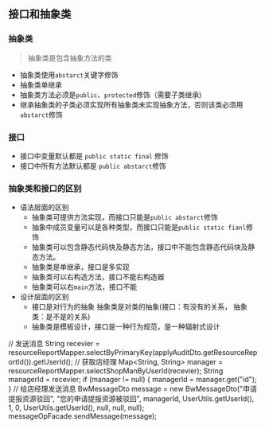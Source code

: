 ## 接口和抽象类

### 抽象类

> 抽象类是包含抽象方法的类

* 抽象类使用`abstarct`关键字修饰
* 抽象类单继承
* 抽象类方法必须是`public`、`protected`修饰（需要子类继承)
* 继承抽象类的子类必须实现所有抽象类未实现抽象方法，否则该类必须用`abstarct`修饰

### 接口

* 接口中变量默认都是 `public static final` 修饰
* 接口中所有方法默认都是 `public abstarct`修饰

### 抽象类和接口的区别
* 语法层面的区别
    * 抽象类可提供方法实现，而接口只能是`public abstarct`修饰
    * 抽象中成员变量可以是各种类型，而接口只能是`public static fianl`修饰
    * 抽象类可以包含静态代码快及静态方法，接口中不能包含静态代码块及静态方法。
    * 抽象类是单继承，接口是多实现
    * 抽象类可以右构造方法，接口不能右构造器
    * 抽象类可以右`main`方法，接口不能
* 设计层面的区别
    * 接口是对行为的抽象 抽象类是对类的抽象(接口：有没有的关系， 抽象类：是不是的关系)
    * 抽象类是模板设计，接口是一种行为规范，是一种辐射式设计




// 发送消息
		String recevier = resourceReportMapper.selectByPrimaryKey(applyAuditDto.getResourceReportId()).getUserId();
		// 获取店经理
		Map<String, String> manager = resourceReportMapper.selectShopManByUserId(recevier);
		String managerId = recevier;
		if (manager != null) {
			managerId = manager.get("id");
		}
    // 给店经理发送消息
			BwMessageDto message = new BwMessageDto("申请提报资源驳回", "您的申请提报资源被驳回", managerId, UserUtils.getUserId(),
					1, 0, UserUtils.getUserId(), null, null, null);
			messageOpFacade.sendMessage(message);
